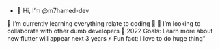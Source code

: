 - 👋 Hi, I’m @m7hamed-dev
<!-- 🔭 Check out my next full project toturial course: DumbDev168! -->
🌱 I’m currently learning everything relate to coding 🤣
👯 I’m looking to collaborate with other dumb developers
🥅 2022 Goals: Learn more about new flutter will appear next 3 years
⚡ Fun fact: I love to do huge thing"
<!---
m7hamed-dev/m7hamed-dev is a ✨ special ✨ repository because its `README.md` (this file) appears on your GitHub profile.
You can click the Preview link to take a look at your changes.
--->

